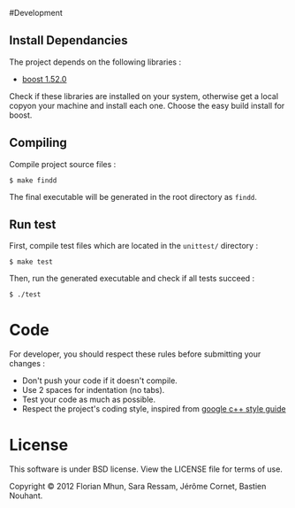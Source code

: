 
#Development

## Install Dependancies

The project depends on the following libraries :

+ [boost 1.52.0](http://www.boost.org/)

Check if these libraries are installed on your system, otherwise get a local copyon your machine and install each one.
Choose the easy build install for boost.

## Compiling

Compile project source files :

	$ make findd

The final executable will be generated in the root directory as `findd`.

## Run test

First, compile test files which are located in the `unittest/` directory :

	$ make test

Then, run the generated executable and check if all tests succeed :

	$ ./test

# Code

For developer, you should respect these rules before submitting your changes :

+ Don't push your code if it doesn't compile. 
+ Use 2 spaces for indentation (no tabs).
+ Test your code as much as possible.
+ Respect the project's coding style, inspired from [google c++ style guide](http://google-styleguide.googlecode.com/svn/trunk/cppguide.xml)

# License

This software is under BSD license. View the LICENSE file for terms of use.

Copyright © 2012 Florian Mhun, Sara Ressam, Jérôme Cornet, Bastien Nouhant.